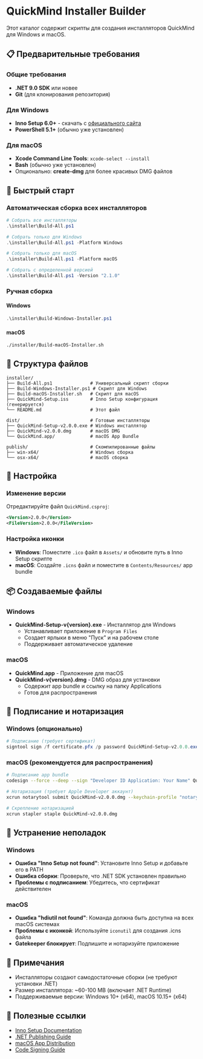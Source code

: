 # QuickMind Installer Builder

Этот каталог содержит скрипты для создания инсталляторов QuickMind для Windows и macOS.

## 📋 Предварительные требования

### Общие требования
- **.NET 9.0 SDK** или новее
- **Git** (для клонирования репозитория)

### Для Windows
- **Inno Setup 6.0+** - скачать с [официального сайта](https://jrsoftware.org/isdownload.php)
- **PowerShell 5.1+** (обычно уже установлен)

### Для macOS
- **Xcode Command Line Tools**: `xcode-select --install`
- **Bash** (обычно уже установлен)
- Опционально: **create-dmg** для более красивых DMG файлов

## 🚀 Быстрый старт

### Автоматическая сборка всех инсталляторов
```powershell
# Собрать все инсталляторы
.\installer\Build-All.ps1

# Собрать только для Windows
.\installer\Build-All.ps1 -Platform Windows

# Собрать только для macOS
.\installer\Build-All.ps1 -Platform macOS

# Собрать с определенной версией
.\installer\Build-All.ps1 -Version "2.1.0"
```

### Ручная сборка

#### Windows
```powershell
.\installer\Build-Windows-Installer.ps1
```

#### macOS
```bash
./installer/Build-macOS-Installer.sh
```

## 📁 Структура файлов

```
installer/
├── Build-All.ps1              # Универсальный скрипт сборки
├── Build-Windows-Installer.ps1 # Скрипт для Windows
├── Build-macOS-Installer.sh   # Скрипт для macOS
├── QuickMind-Setup.iss        # Inno Setup конфигурация (генерируется)
└── README.md                  # Этот файл

dist/                          # Готовые инсталляторы
├── QuickMind-Setup-v2.0.0.exe # Windows инсталлятор
├── QuickMind-v2.0.0.dmg       # macOS DMG
└── QuickMind.app/             # macOS App Bundle

publish/                       # Скомпилированные файлы
├── win-x64/                   # Windows сборка
└── osx-x64/                   # macOS сборка
```

## 🔧 Настройка

### Изменение версии
Отредактируйте файл `QuickMind.csproj`:
```xml
<Version>2.0.0</Version>
<FileVersion>2.0.0</FileVersion>
```

### Настройка иконки
- **Windows**: Поместите `.ico` файл в `Assets/` и обновите путь в Inno Setup скрипте
- **macOS**: Создайте `.icns` файл и поместите в `Contents/Resources/` app bundle

## 📦 Создаваемые файлы

### Windows
- **QuickMind-Setup-v{version}.exe** - Инсталлятор для Windows
  - Устанавливает приложение в `Program Files`
  - Создает ярлыки в меню "Пуск" и на рабочем столе
  - Поддерживает автоматическое удаление

### macOS
- **QuickMind.app** - Приложение для macOS
- **QuickMind-v{version}.dmg** - DMG образ для установки
  - Содержит app bundle и ссылку на папку Applications
  - Готов для распространения

## 🔐 Подписание и нотаризация

### Windows (опционально)
```powershell
# Подписание (требует сертификат)
signtool sign /f certificate.pfx /p password QuickMind-Setup-v2.0.0.exe
```

### macOS (рекомендуется для распространения)
```bash
# Подписание app bundle
codesign --force --deep --sign "Developer ID Application: Your Name" QuickMind.app

# Нотаризация (требует Apple Developer аккаунт)
xcrun notarytool submit QuickMind-v2.0.0.dmg --keychain-profile "notarytool-profile" --wait

# Скрепление нотаризацией
xcrun stapler staple QuickMind-v2.0.0.dmg
```

## 🐛 Устранение неполадок

### Windows
- **Ошибка "Inno Setup not found"**: Установите Inno Setup и добавьте его в PATH
- **Ошибка сборки**: Проверьте, что .NET SDK установлен правильно
- **Проблемы с подписанием**: Убедитесь, что сертификат действителен

### macOS
- **Ошибка "hdiutil not found"**: Команда должна быть доступна на всех macOS системах
- **Проблемы с иконкой**: Используйте `iconutil` для создания .icns файла
- **Gatekeeper блокирует**: Подпишите и нотаризуйте приложение

## 📝 Примечания

- Инсталляторы создают самодостаточные сборки (не требуют установки .NET)
- Размер инсталлятора: ~60-100 MB (включает .NET Runtime)
- Поддерживаемые версии: Windows 10+ (x64), macOS 10.15+ (x64)

## 🔗 Полезные ссылки

- [Inno Setup Documentation](https://jrsoftware.org/isinfo.php)
- [.NET Publishing Guide](https://docs.microsoft.com/en-us/dotnet/core/deploying/)
- [macOS App Distribution](https://developer.apple.com/documentation/xcode/distributing_your_app_for_beta_testing_and_releases)
- [Code Signing Guide](https://developer.apple.com/documentation/xcode/notarizing_macos_software_before_distribution) 